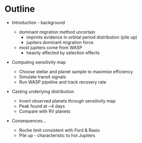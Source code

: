 # Outline

* Introduction - background
  * dominant migration method uncertain
      * imprints evidence in orbital period distribution (pile up)
      * jupiters dominant migration force
  * most jupiters come from WASP
      * heavily affected by selection effects

* Computing sensitivity map
  * Choose stellar and planet sample to maximise efficiency
  * Simulate transit signals
  * Run WASP pipeline and track recovery rate

* Casting underlying distribution
  * Invert observed planets through sensitivity map
  * Peak found at ~4 days
  * Compare with RV planets

* Consequences...
  * Roche limit consistent with Ford & Rasio
  * Pile up - characteristic to hot Jupiters
